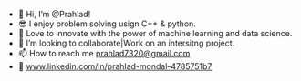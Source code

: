 - 👋 Hi, I’m @Prahlad!
- 😎 I enjoy problem solving usign C++ & python.
- 🌱 Love to innovate with the power of machine learning and data science.
- 💞️ I’m looking to collaborate|Work on an intersitng project.
- 📫 How to reach me prahlad7320@gmail.com
- 📠 www.linkedin.com/in/prahlad-mondal-4785751b7

<!---
Prahlad-sw/Prahlad-sw is a ✨ special ✨ repository because its `README.md` (this file) appears on your GitHub profile.
You can click the Preview link to take a look at your changes.
--->
